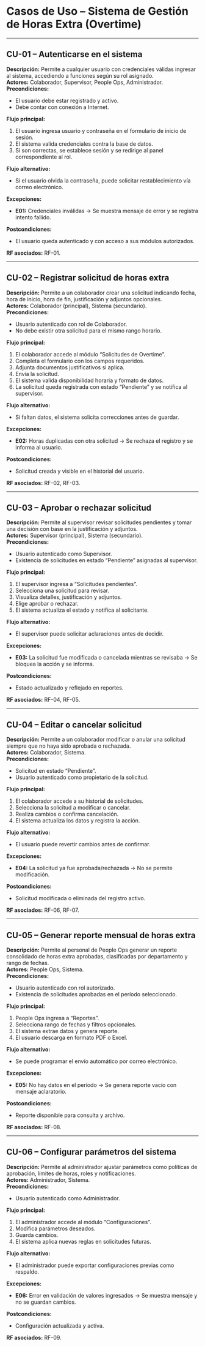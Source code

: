 # **Casos de Uso – Sistema de Gestión de Horas Extra (Overtime)**

---

## **CU-01 – Autenticarse en el sistema**

**Descripción:** Permite a cualquier usuario con credenciales válidas ingresar al sistema, accediendo a funciones según su rol asignado.  
**Actores:** Colaborador, Supervisor, People Ops, Administrador.  
**Precondiciones:**

- El usuario debe estar registrado y activo.
- Debe contar con conexión a Internet.

**Flujo principal:**

1. El usuario ingresa usuario y contraseña en el formulario de inicio de sesión.
2. El sistema valida credenciales contra la base de datos.
3. Si son correctas, se establece sesión y se redirige al panel correspondiente al rol.

**Flujo alternativo:**

- Si el usuario olvida la contraseña, puede solicitar restablecimiento vía correo electrónico.

**Excepciones:**

- **E01:** Credenciales inválidas → Se muestra mensaje de error y se registra intento fallido.

**Postcondiciones:**

- El usuario queda autenticado y con acceso a sus módulos autorizados.

**RF asociados:** RF-01.

---

## **CU-02 – Registrar solicitud de horas extra**

**Descripción:** Permite a un colaborador crear una solicitud indicando fecha, hora de inicio, hora de fin, justificación y adjuntos opcionales.  
**Actores:** Colaborador (principal), Sistema (secundario).  
**Precondiciones:**

- Usuario autenticado con rol de Colaborador.
- No debe existir otra solicitud para el mismo rango horario.

**Flujo principal:**

1. El colaborador accede al módulo “Solicitudes de Overtime”.
2. Completa el formulario con los campos requeridos.
3. Adjunta documentos justificativos si aplica.
4. Envía la solicitud.
5. El sistema valida disponibilidad horaria y formato de datos.
6. La solicitud queda registrada con estado “Pendiente” y se notifica al supervisor.

**Flujo alternativo:**

- Si faltan datos, el sistema solicita correcciones antes de guardar.

**Excepciones:**

- **E02:** Horas duplicadas con otra solicitud → Se rechaza el registro y se informa al usuario.

**Postcondiciones:**

- Solicitud creada y visible en el historial del usuario.

**RF asociados:** RF-02, RF-03.

---

## **CU-03 – Aprobar o rechazar solicitud**

**Descripción:** Permite al supervisor revisar solicitudes pendientes y tomar una decisión con base en la justificación y adjuntos.  
**Actores:** Supervisor (principal), Sistema (secundario).  
**Precondiciones:**

- Usuario autenticado como Supervisor.
- Existencia de solicitudes en estado “Pendiente” asignadas al supervisor.

**Flujo principal:**

1. El supervisor ingresa a “Solicitudes pendientes”.
2. Selecciona una solicitud para revisar.
3. Visualiza detalles, justificación y adjuntos.
4. Elige aprobar o rechazar.
5. El sistema actualiza el estado y notifica al solicitante.

**Flujo alternativo:**

- El supervisor puede solicitar aclaraciones antes de decidir.

**Excepciones:**

- **E03:** La solicitud fue modificada o cancelada mientras se revisaba → Se bloquea la acción y se informa.

**Postcondiciones:**

- Estado actualizado y reflejado en reportes.

**RF asociados:** RF-04, RF-05.

---

## **CU-04 – Editar o cancelar solicitud**

**Descripción:** Permite a un colaborador modificar o anular una solicitud siempre que no haya sido aprobada o rechazada.  
**Actores:** Colaborador, Sistema.  
**Precondiciones:**

- Solicitud en estado “Pendiente”.
- Usuario autenticado como propietario de la solicitud.

**Flujo principal:**

1. El colaborador accede a su historial de solicitudes.
2. Selecciona la solicitud a modificar o cancelar.
3. Realiza cambios o confirma cancelación.
4. El sistema actualiza los datos y registra la acción.

**Flujo alternativo:**

- El usuario puede revertir cambios antes de confirmar.

**Excepciones:**

- **E04:** La solicitud ya fue aprobada/rechazada → No se permite modificación.

**Postcondiciones:**

- Solicitud modificada o eliminada del registro activo.

**RF asociados:** RF-06, RF-07.

---

## **CU-05 – Generar reporte mensual de horas extra**

**Descripción:** Permite al personal de People Ops generar un reporte consolidado de horas extra aprobadas, clasificadas por departamento y rango de fechas.  
**Actores:** People Ops, Sistema.  
**Precondiciones:**

- Usuario autenticado con rol autorizado.
- Existencia de solicitudes aprobadas en el período seleccionado.

**Flujo principal:**

1. People Ops ingresa a “Reportes”.
2. Selecciona rango de fechas y filtros opcionales.
3. El sistema extrae datos y genera reporte.
4. El usuario descarga en formato PDF o Excel.

**Flujo alternativo:**

- Se puede programar el envío automático por correo electrónico.

**Excepciones:**

- **E05:** No hay datos en el período → Se genera reporte vacío con mensaje aclaratorio.

**Postcondiciones:**

- Reporte disponible para consulta y archivo.

**RF asociados:** RF-08.

---

## **CU-06 – Configurar parámetros del sistema**

**Descripción:** Permite al administrador ajustar parámetros como políticas de aprobación, límites de horas, roles y notificaciones.  
**Actores:** Administrador, Sistema.  
**Precondiciones:**

- Usuario autenticado como Administrador.

**Flujo principal:**

1. El administrador accede al módulo “Configuraciones”.
2. Modifica parámetros deseados.
3. Guarda cambios.
4. El sistema aplica nuevas reglas en solicitudes futuras.

**Flujo alternativo:**

- El administrador puede exportar configuraciones previas como respaldo.

**Excepciones:**

- **E06:** Error en validación de valores ingresados → Se muestra mensaje y no se guardan cambios.

**Postcondiciones:**

- Configuración actualizada y activa.

**RF asociados:** RF-09.
